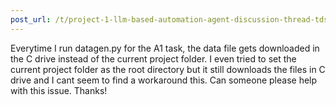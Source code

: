 ```yaml
---
post_url: /t/project-1-llm-based-automation-agent-discussion-thread-tds-jan-2025/164277/394
---
```

Everytime I run datagen.py for the A1 task, the data file gets downloaded in the C drive instead of the current project folder. I even tried to set the current project folder as the root directory but it still downloads the files in C drive and I cant seem to find a workaround this. Can someone please help with this issue. Thanks!